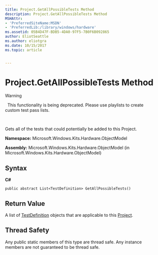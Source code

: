 ```yaml
---
title: Project.GetAllPossibleTests Method
description: Project.GetAllPossibleTests Method
MSHAttr:
- 'PreferredSiteName:MSDN'
- 'PreferredLib:/library/windows/hardware'
ms.assetid: 05B4D47F-BDB5-4DA0-97F5-7B0F6B092865
author: EliotSeattle
ms.author: eliotgra
ms.date: 10/15/2017
ms.topic: article


---
```


# Project.GetAllPossibleTests Method

>[!WARNING]
>  This functionality is being deprecated. Please use playlists to create custom test pass lists.

 

Gets all of the tests that could potentially be added to this Project.

**Namespace:** Microsoft.Windows.Kits.Hardware.ObjectModel

**Assembly:** Microsoft.Windows.Kits.Hardware.ObjectModel (in Microsoft.Windows.Kits.Hardware.ObjectModel)

## <span id="Syntax"></span><span id="syntax"></span><span id="SYNTAX"></span>Syntax


**C#**

`public abstract List<TestDefinition> GetAllPossibleTests()`

## <span id="Return_Value"></span><span id="return_value"></span><span id="RETURN_VALUE"></span>Return Value


A list of [TestDefinition](testdefinition-class.md) objects that are applicable to this [Project](project-class.md).

## <span id="Thread_Safety"></span><span id="thread_safety"></span><span id="THREAD_SAFETY"></span>Thread Safety


Any public static members of this type are thread safe. Any instance members are not guaranteed to be thread safe.

 

 






